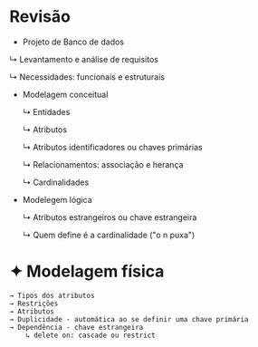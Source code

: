 # Revisão
* Projeto de Banco de dados
  
 ↳ Levantamento e análise de requisitos
 
 ↳ Necessidades: funcionais e estruturais
  
  * Modelagem conceitual
    
     ↳ Entidades
    
     ↳ Atributos
    
     ↳ Atributos identificadores ou chaves primárias
    
     ↳ Relacionamentos: associação e herança
    
     ↳ Cardinalidades
      
  * Modelegem lógica
    
     ↳ Atributos estrangeiros ou chave estrangeira
    
     ↳ Quem define é a cardinalidade ("o n puxa")
  
# ✦ Modelagem física
    → Tipos dos atributos
    → Restrições
    → Atributos
    → Duplicidade - automática ao se definir uma chave primária
    → Dependência - chave estrangeira
        ↳ delete on: cascade ou restrict
